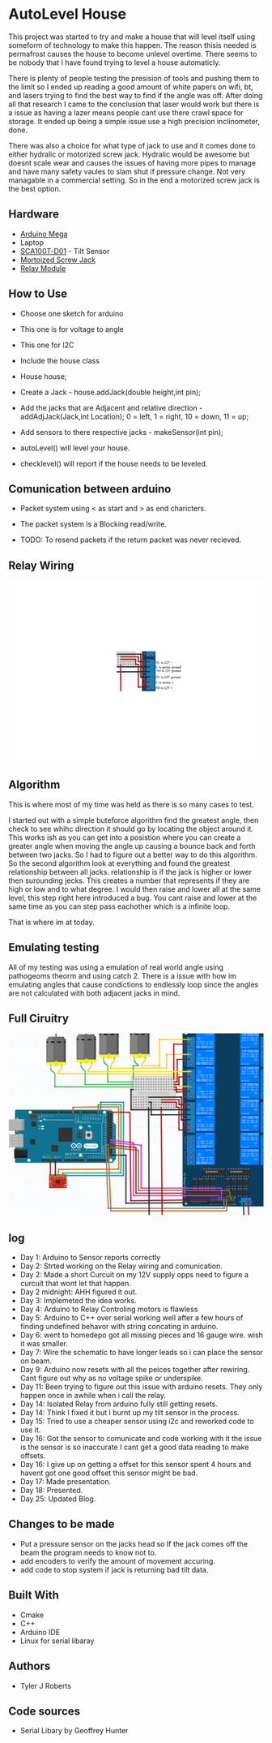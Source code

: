 # AutoLevel House

This project was started to try and make a house that will level itself using someform of technology to make this happen. The reason thisis needed is permafrost causes the house to become unlevel overtime. There seems to be nobody that I have found trying to level a house automaticly.

There is plenty of people testing the presision of tools and pushing them to the limit so I ended up reading a good amount of white papers on wifi, bt, and lasers trying to find the best way to find if the angle was off. After doing all that research I came to the conclusion that laser would work but there is a issue as having a lazer means people cant use there crawl space for storage. It ended up being a simple issue use a high precision inclinometer, done. 

There was also a choice for what type of jack to use and it comes done to either hydralic or motorized screw jack. Hydralic would be awesome but doesnt scale wear and causes the issues of having more pipes to manage and have many safety vaules to slam shut if pressure change. Not very managable in a commercial setting. So in the end a motorized screw jack is the best option.

## Hardware
* [Arduino Mega](https://store.arduino.cc/arduino-mega-2560-rev3)
* Laptop
* [SCA100T-D01](https://www.murata.com/en-us/products/sensor/guide/sensorguide3/sensorguide/sca100t-d01) - Tilt Sensor
* [Mortoized Screw Jack](https://www.alibaba.com/showroom/motorized-screw-jack.html)
* [Relay Module](https://www.amazon.com/gp/product/B00PU1EUMI/ref=crt_ewc_title_huc_2?ie=UTF8&psc=1&smid=A10DEFS1051Y1M)

## How to Use
* Choose one sketch for arduino
* This one is for voltage to angle
* This one for I2C

* Include the house class
* House house; 
* Create a Jack - house.addJack(double height,int pin);
* Add the jacks that are Adjacent and relative direction - addAdjJack(Jack,int Location); 0 = left, 1 = right, 10 = down, 11 = up;
* Add sensors to there respective jacks - makeSensor(int pin);
* autoLevel() will level your house.
* checklevel() will report if the house needs to be leveled.

## Comunication between arduino
* Packet system using < as start and > as end charicters.
* The packet system is a Blocking read/write.

* TODO: To resend packets if the return packet was never recieved.
## Relay Wiring

![alt text](https://github.com/mcszymist/autoLevel/blob/master/Pictures/Relay.png)

## Algorithm

This is where most of my time was held as there is so many cases to test.

I started out with a simple buteforce algorithm find the greatest angle, then check to see whihc direction it should go by locating the object around it.
This works ish as you can get into a posistion where you can create a greater angle when moving the angle up causing a bounce back and forth between two jacks.
So I had to figure out a better way to do this algorithm.
So the second algorithm look at everything and found the greatest relationship between all jacks.
relationship is if the jack is higher or lower then surounding jecks. This creates a number that represents if they are high or low and to what degree.
I would then raise and lower all at the same level, this step right here introduced a bug.
You cant raise and lower at the same time as you can step pass eachother which is a infinite loop.

That is where im at today.

## Emulating testing

All of my testing was using a emulation of real world angle using pathogeoms theorm and using catch 2.
There is a issue with how im emulating angles that cause condictions to endlessly loop since the angles are not calculated with both adjacent jacks in mind.

## Full Ciruitry

![alt text](https://github.com/mcszymist/autoLevel/blob/master/Pictures/arduino.png)

## log

* Day 1: Arduino to Sensor reports correctly
* Day 2: Strted working on the Relay wiring and comunication.
* Day 2: Made a short Curcuit on my 12V supply opps need to figure a curcuit that wont let that happen.
* Day 2 midnight: AHH figured it out.
* Day 3: Implemeted the idea works.
* Day 4: Arduino to Relay Controling motors is flawless
* Day 5: Arduino to C++ over serial working well after a few hours of finding undefined behavor with string concating in arduino.
* Day 6: went to homedepo got all missing pieces and 16 gauge wire. wish it was smaller.
* Day 7: Wire the schematic to have longer leads so i can place the sensor on beam.
* Day 9: Arduino now resets with all the peices together after rewiring. Cant figure out why as no voltage spike or underspike.
* Day 11: Been trying to figure out this issue with arduino resets. They only happen once in awhile when i call the relay.
* Day 14: Isolated Relay from arduino fully still getting resets.
* Day 14: Think I fixed it but I burnt up my tilt sensor in the process.
* Day 15: Tried to use a cheaper sensor using i2c and reworked code to use it.
* Day 16: Got the sensor to comunicate and code working with it the issue is the sensor is so inaccurate I cant get a good data reading to make offsets.
* Day 16: I give up on getting a offset for this sensor spent 4 hours and havent got one good offset this sensor might be bad.
* Day 17: Made presentation.
* Day 18: Presented.
* Day 25: Updated Blog.


## Changes to be made

* Put a pressure sensor on the jacks head so If the jack comes off the beam the program needs to know not to.
* add encoders to verify the amount of movement accuring.
* add code to stop system if jack is returning bad tilt data.

## Built With

* Cmake
* C++
* Arduino IDE
* Linux for serial libaray

## Authors

* Tyler J Roberts

## Code sources
* Serial Libary by Geoffrey Hunter

